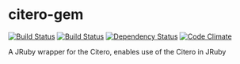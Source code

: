 citero-gem
======================
[![Build Status](http://jenkins1.bobst.nyu.edu/view/Citation/job/citero-gem/badge/icon)](http://jenkins1.bobst.nyu.edu/view/Citation/job/citero-gem/) [![Build Status](https://secure.travis-ci.org/NYULibraries/citero-gem.png)](http://travis-ci.org/NYULibraries/citero-gem) [![Dependency Status](https://gemnasium.com/NYULibraries/citero-gem.png)](https://gemnasium.com/NYULibraries/citero-gem) [![Code Climate](https://codeclimate.com/badge.png)](https://codeclimate.com/github/NYULibraries/citero-gem)


A JRuby wrapper for the Citero, enables use of the Citero in JRuby
